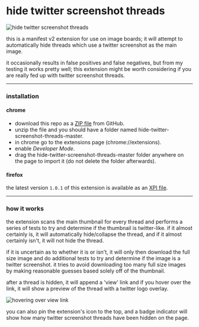 # hide twitter screenshot threads

![hide twitter screenshot threads](https://i.imgur.com/OZWr0wV.png)

this is a manifest v2 extension for use on image boards; it will attempt to automatically hide threads which use a twitter screenshot as the main image.

it occasionally results in false positives and false negatives, but from my testing it works pretty well; this extension might be worth considering if you are really fed up with twitter screenshot threads.

---

### installation
#### chrome

- download this repo as a [ZIP file](https://github.com/newscoffee/hide-twitter-screenshot-threads/archive/refs/heads/master.zip) from GitHub.
- unzip the file and you should have a folder named hide-twitter-screenshot-threads-master.
- in chrome go to the extensions page (chrome://extensions).
- enable *Developer Mode*.
- drag the hide-twitter-screenshot-threads-master folder anywhere on the page to import it (do not delete the folder afterwards).


#### firefox
the latest version `1.0.1` of this extension is available as an [XPI file](https://github.com/newscoffee/hide-twitter-screenshot-threads/releases/download/1.0.1/hide-twitter-screenshot-threads-firefox-1.0.1.xpi).

---

### how it works
the extension scans the main thumbnail for every thread and performs a series of tests to try and determine if the thumbnail is twitter-like. if it almost certainly is, it will automatically hide/collapse the thread, and if it almost certainly isn't, it will not hide the thread.

if it is uncertain as to whether it is or isn't, it will only then download the full size image and do additional tests to try and determine if the image is a twitter screenshot. it tries to avoid downloading too many full size images by making reasonable guesses based solely off of the thumbnail.

after a thread is hidden, it will append a 'view' link and if you hover over the link, it will show a preview of the thread with a twitter logo overlay.

![hovering over view link](https://i.imgur.com/ZEes6MF.png)

you can also pin the extension's icon to the top, and a badge indicator will show how many twitter screenshot threads have been hidden on the page.
